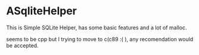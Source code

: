 # ASqliteHelper
This is Simple SQLite Helper, has some basic features and a lot of malloc.

seems to be cpp but I trying to move to c(c89 :( ), any recomendation would be accepted.
